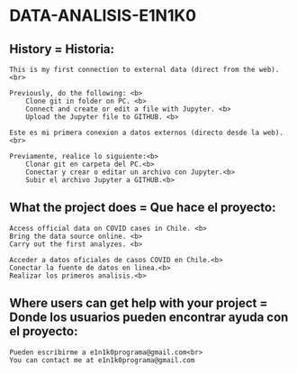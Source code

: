 # DATA-ANALISIS-E1N1K0

## History = Historia:

    This is my first connection to external data (direct from the web). <br>

    Previously, do the following: <b>
        Clone git in folder on PC. <b>
        Connect and create or edit a file with Jupyter. <b>
        Upload the Jupyter file to GITHUB. <b>

    Este es mi primera conexion a datos externos (directo desde la web).<br>

    Previamente, realice lo siguiente:<b>
        Clonar git en carpeta del PC.<b>
        Conectar y crear o editar un archivo con Jupyter.<b>
        Subir el archivo Jupyter a GITHUB.<b>
        

## What the project does = Que hace el proyecto:

    Access official data on COVID cases in Chile. <b>
    Bring the data source online. <b>
    Carry out the first analyzes. <b>

    Acceder a datos oficiales de casos COVID en Chile.<b>
    Conectar la fuente de datos en linea.<b>
    Realizar los primeros analisis.<b>


## Where users can get help with your project = Donde los usuarios pueden encontrar ayuda con el proyecto:
    Pueden escribirme a e1n1k0programa@gmail.com<br>
    You can contact me at e1n1k0programa@gmail.com